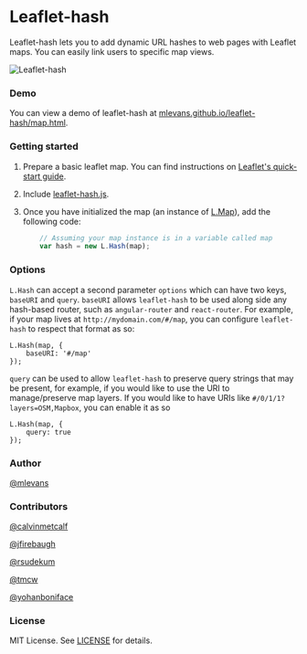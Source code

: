 # Leaflet-hash

Leaflet-hash lets you to add dynamic URL hashes to web pages with Leaflet maps. You can easily
link users to specific map views.

![Leaflet-hash](https://github.com/mlevans/leaflet-hash/raw/master/screenshots/screenshot.png)

### Demo
You can view a demo of leaflet-hash at [mlevans.github.io/leaflet-hash/map.html](http://mlevans.github.io/leaflet-hash/map.html).

### Getting started

1. Prepare a basic leaflet map. You can find instructions on [Leaflet's quick-start guide](http://leaflet.cloudmade.com/examples/quick-start.html).

2. Include [leaflet-hash.js](https://github.com/mlevans/leaflet-hash/blob/master/leaflet-hash.js).

3. Once you have initialized the map (an instance of [L.Map](http://leaflet.cloudmade.com/reference.html#map-usage)), add the following code:

	```javascript
        // Assuming your map instance is in a variable called map
        var hash = new L.Hash(map);
    ```

### Options
`L.Hash` can accept a second parameter `options` which can have two keys, `baseURI` and `query`.
`baseURI` allows `leaflet-hash` to be used along side any hash-based router, such as `angular-router` and `react-router`.
For example, if your map lives at `http://mydomain.com/#/map`, you can configure `leaflet-hash` to respect that format as so:

````
L.Hash(map, {
	baseURI: '#/map'
});
````

`query` can be used to allow `leaflet-hash` to preserve query strings that may be present, for example, if you would like to use the URI to manage/preserve map layers.
If you would like to have URIs like `#/0/1/1?layers=OSM,Mapbox`, you can enable it as so

````
L.Hash(map, {
	query: true
});
````


### Author
[@mlevans](http://github.com/mlevans)

### Contributors
[@calvinmetcalf](http://github.com/calvinmetcalf)

[@jfirebaugh](http://github.com/jfirebaugh)

[@rsudekum](http://github.com/rsudekum)

[@tmcw](http://github.com/tmcw)

[@yohanboniface](http://github.com/yohanboniface)


### License

MIT License. See [LICENSE](https://github.com/mlevans/leaflet-hash/blob/master/LICENSE.md) for details.
